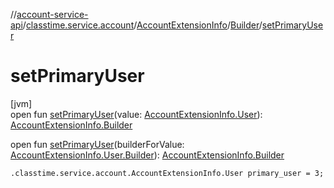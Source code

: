 //[account-service-api](../../../../index.md)/[classtime.service.account](../../index.md)/[AccountExtensionInfo](../index.md)/[Builder](index.md)/[setPrimaryUser](set-primary-user.md)

# setPrimaryUser

[jvm]\
open fun [setPrimaryUser](set-primary-user.md)(value: [AccountExtensionInfo.User](../-user/index.md)): [AccountExtensionInfo.Builder](index.md)

open fun [setPrimaryUser](set-primary-user.md)(builderForValue: [AccountExtensionInfo.User.Builder](../-user/-builder/index.md)): [AccountExtensionInfo.Builder](index.md)

`.classtime.service.account.AccountExtensionInfo.User primary_user = 3;`
